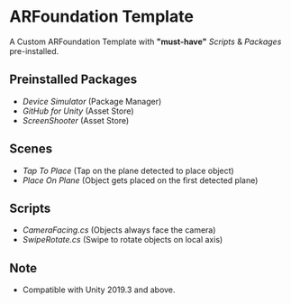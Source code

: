 # ARFoundation Template
A Custom ARFoundation Template with __"must-have"__ _Scripts_ & _Packages_ pre-installed.

## Preinstalled Packages
- _Device Simulator_ (Package Manager)
- _GitHub for Unity_ (Asset Store)
- _ScreenShooter_ (Asset Store)

## Scenes
- _Tap To Place_ (Tap on the plane detected to place object)
- _Place On Plane_ (Object gets placed on the first detected plane)

## Scripts
- _CameraFacing.cs_ (Objects always face the camera)
- _SwipeRotate.cs_ (Swipe to rotate objects on local axis)

## Note
- Compatible with Unity 2019.3 and above.
